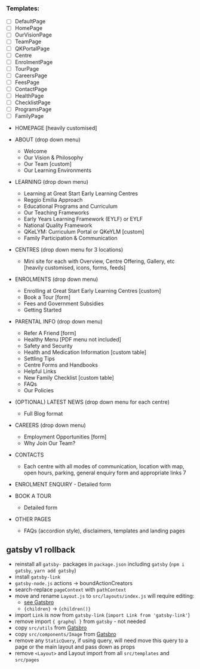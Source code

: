 ### Templates:

- [ ] DefaultPage
- [ ] HomePage
- [ ] OurVisionPage
- [ ] TeamPage
- [ ] QKPortalPage
- [ ] Centre
- [ ] EnrolmentPage
- [ ] TourPage
- [ ] CareersPage
- [ ] FeesPage
- [ ] ContactPage
- [ ] HealthPage
- [ ] ChecklistPage
- [ ] ProgramsPage
- [ ] FamilyPage

- HOMEPAGE [heavily customised]

- ABOUT (drop down menu)
  - Welcome
  - Our Vision & Philosophy
  - Our Team [custom]
  - Our Learning Environments
- LEARNING (drop down menu)
  - Learning at Great Start Early Learning Centres
  - Reggio Emilia Approach
  - Educational Programs and Curriculum
  - Our Teaching Frameworks
  - Early Years Learning Framework (EYLF) or EYLF
  - National Quality Framework
  - QKeLYM: Curriculum Portal or QKeYLM [custom]
  - Family Participation & Communication
- CENTRES (drop down menu for 3 locations)
  - Mini site for each with Overview, Centre Offering, Gallery, etc [heavily customised, icons, forms, feeds]
- ENROLMENTS (drop down menu)
  - Enrolling at Great Start Early Learning Centres [custom]
  - Book a Tour [form]
  - Fees and Government Subsidies
  - Getting Started
- PARENTAL INFO (drop down menu)
  - Refer A Friend [form]
  - Healthy Menu [PDF menu not included]
  - Safety and Security
  - Health and Medication Information [custom table]
  - Settling Tips
  - Centre Forms and Handbooks
  - Helpful Links
  - New Family Checklist [custom table]
  - FAQs
  - Our Policies
- (OPTIONAL) LATEST NEWS (drop down menu for each centre)
  - Full Blog format
- CAREERS (drop down menu)
  - Employment Opportunities [form]
  - Why Join Our Team?
- CONTACTS
  - Each centre with all modes of communication, location with map, open hours, parking, general enquiry form and appropriate links 7
- ENROLMENT ENQUIRY - Detailed form
- BOOK A TOUR
  - Detailed form
- OTHER PAGES
  - FAQs (accordion style), disclaimers, templates and landing pages

## gatsby v1 rollback

- reinstall all `gatsby-` packages in `package.json` including `gatsby` (`npm i gatsby`, `yarn add gatsby`)
- install `gatsby-link`
- `gatsby-node.js` actions -> boundActionCreators
- search-replace `pageContext` with `pathContext`
- move and rename `Layout.js` to `src/layouts/index.js` will require editing:
  - [see Gatsbro](https://github.com/Jinksi/gatsbro/blob/master/src/layouts/index.js)
  - `{children}` -> `{children()}`
- import `Link` is now from `gatsby-link` (`import Link from 'gatsby-link'`)
- remove import `{ graphql }` from `gatsby` - not needed
- copy `src/utils` from [Gatsbro](https://github.com/Jinksi/gatsbro/blob/master/src/utils.js)
- copy `src/components/Image` from [Gatsbro](https://github.com/Jinksi/gatsbro/tree/master/src/components/Image.js)
- remove any `StaticQuery`, if using query, will need move this query to a page or the main layout and pass down as props
- remove `<Layout>` and Layout import from all `src/templates` and `src/pages`
